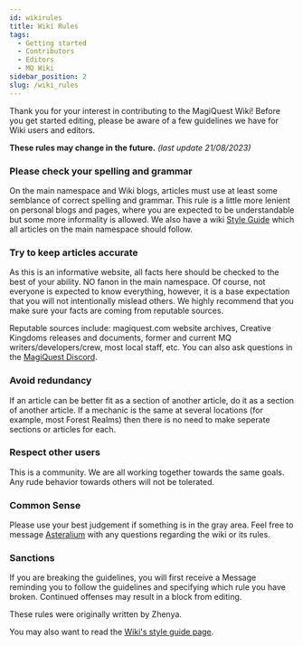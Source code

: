 ```yaml
---
id: wikirules
title: Wiki Rules
tags:
  - Getting started
  - Contributors
  - Editors
  - MQ Wiki
sidebar_position: 2
slug: /wiki_rules
---
```


Thank you for your interest in contributing to the MagiQuest Wiki! Before you get started editing, please be aware of a few guidelines we have for Wiki users and editors.

**These rules may change in the future.** *(last update 21/08/2023)*

### Please check your spelling and grammar

On the main namespace and Wiki blogs, articles must use at least some semblance of correct spelling and grammar. This rule is a little more lenient on personal blogs and pages, where you are expected to be understandable but some more informality is allowed. We also have a wiki [Style Guide](docs\Style_Guide.md) which all articles on the main namespace should follow.

### Try to keep articles accurate

As this is an informative website, all facts here should be checked to the best of your ability. NO fanon in the main namespace. Of course, not everyone is expected to know everything, however, it is a base expectation that you will not intentionally mislead others. We highly recommend that you make sure your facts are coming from reputable sources.

Reputable sources include: magiquest.com website archives, Creative Kingdoms releases and documents, former and current MQ writers/developers/crew, most local staff, etc. You can also ask questions in the [MagiQuest Discord](https://discord.com/invite/6e4whagCph).

### Avoid redundancy

If an article can be better fit as a section of another article, do it as a section of another article. If a mechanic is the same at several locations (for example, most Forest Realms) then there is no need to make seperate sections or articles for each.

### Respect other users

This is a community. We are all working together towards the same goals. Any rude behavior towards others will not be tolerated. 

### Common Sense

Please use your best judgement if something is in the gray area. Feel free to message [Asteralium](https://discord.com/users/541108452076945438) with any questions regarding the wiki or its rules.

### Sanctions

If you are breaking the guidelines, you will first receive a Message reminding you to follow the guidelines and specifying which rule you have broken. Continued offenses may result in a block from editing.

These rules were originally written by Zhenya.

You may also want to read the [Wiki's style guide page](docs\Style_Guide.md).